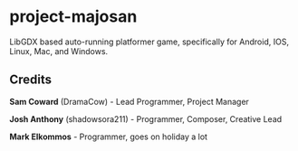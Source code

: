 project-majosan
===============

LibGDX based auto-running platformer game, specifically for Android, IOS, Linux, Mac, and Windows.

Credits
-------

**Sam Coward** (DramaCow) - Lead Programmer, Project Manager

**Josh Anthony** (shadowsora211) - Programmer, Composer, Creative Lead

**Mark Elkommos** - Programmer, goes on holiday a lot
